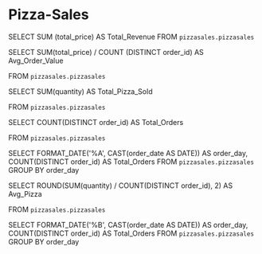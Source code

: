# Pizza-Sales

SELECT
SUM (total_price) AS Total_Revenue
FROM `pizzasales.pizzasales`




SELECT SUM(total_price) / COUNT (DISTINCT order_id) AS Avg_Order_Value

FROM `pizzasales.pizzasales`




SELECT SUM(quantity) AS Total_Pizza_Sold

FROM `pizzasales.pizzasales`






SELECT COUNT(DISTINCT order_id) AS Total_Orders

FROM `pizzasales.pizzasales`







SELECT
  FORMAT_DATE('%A', CAST(order_date AS DATE)) AS order_day, COUNT(DISTINCT order_id) AS Total_Orders
FROM `pizzasales.pizzasales`
GROUP BY order_day



SELECT ROUND(SUM(quantity) / COUNT(DISTINCT order_id), 2) AS Avg_Pizza

FROM `pizzasales.pizzasales`



SELECT
  FORMAT_DATE('%B', CAST(order_date AS DATE)) AS order_day, COUNT(DISTINCT order_id) AS Total_Orders
FROM `pizzasales.pizzasales`
GROUP BY order_day
